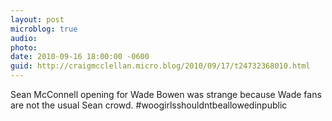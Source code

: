 ```yaml
---
layout: post
microblog: true
audio: 
photo: 
date: 2010-09-16 18:00:00 -0600
guid: http://craigmcclellan.micro.blog/2010/09/17/t24732368010.html
---
```

Sean McConnell opening for Wade Bowen was strange because Wade fans are not the usual Sean crowd.  #woogirlsshouldntbeallowedinpublic
